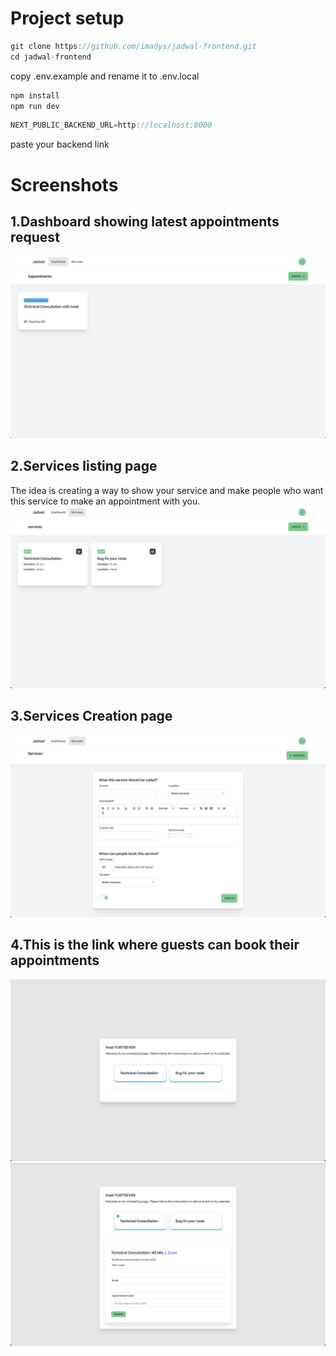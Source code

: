 # Project setup
```js
git clone https://github.com/imadys/jadwal-frontend.git
cd jadwal-frontend
```
copy .env.example and rename it to .env.local
```js
npm install
npm run dev
```

```js
NEXT_PUBLIC_BACKEND_URL=http://localhost:8000
```
paste your backend link

# Screenshots

## 1.Dashboard showing latest appointments request
<img src="/images/Screenshot 2023-02-01 at 04.52.04.png">

## 2.Services listing page
The idea is creating a way to show your service and make people who want this service to make an appointment with you.
<img src="/images/Screenshot 2023-02-01 at 04.52.40.png">

## 3.Services Creation page
<img src="/images/Screenshot 2023-02-01 at 04.53.01.png">

## 4.This is the link where guests can book their appointments
<img src="/images/Screenshot 2023-02-01 at 04.53.26.png">
<img src="/images/Screenshot 2023-02-01 at 04.53.39.png">

